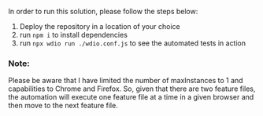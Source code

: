 In order to run this solution, please follow the steps below:

1. Deploy the repository in a location of your choice
2. run `npm i` to install dependencies
3. run `npx wdio run ./wdio.conf.js` to see the automated tests in action

### Note:
Please be aware that I have limited the number of maxInstances to 1 and capabilities to Chrome and Firefox. So, given that there are two feature files, the automation will execute one feature file at a time in a given browser and then move to the next feature file.
